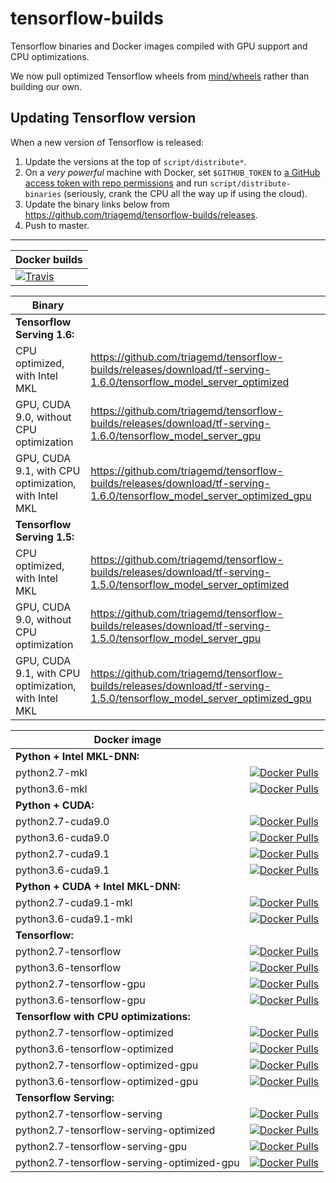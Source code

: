 # tensorflow-builds

Tensorflow binaries and Docker images compiled with GPU support and CPU optimizations.

We now pull optimized Tensorflow wheels from [mind/wheels](https://github.com/mind/wheels) rather than building our own.

## Updating Tensorflow version

When a new version of Tensorflow is released:
1. Update the versions at the top of `script/distribute*`.
2. On a *very powerful* machine with Docker, set `$GITHUB_TOKEN` to [a GitHub access token with repo permissions](https://help.github.com/articles/creating-a-personal-access-token-for-the-command-line/) and run `script/distribute-binaries` (seriously, crank the CPU all the way up if using the cloud).
3. Update the binary links below from https://github.com/triagemd/tensorflow-builds/releases.
4. Push to master.

---

| Docker builds |
|-|
| [![Travis](https://travis-ci.org/triagemd/tensorflow-builds.svg?branch=master)](https://travis-ci.org/triagemd/tensorflow-builds) |

| Binary | |
|-|-|
| **Tensorflow Serving 1.6:** |
| CPU optimized, with Intel MKL | https://github.com/triagemd/tensorflow-builds/releases/download/tf-serving-1.6.0/tensorflow_model_server_optimized |
| GPU, CUDA 9.0, without CPU optimization | https://github.com/triagemd/tensorflow-builds/releases/download/tf-serving-1.6.0/tensorflow_model_server_gpu |
| GPU, CUDA 9.1, with CPU optimization, with Intel MKL | https://github.com/triagemd/tensorflow-builds/releases/download/tf-serving-1.6.0/tensorflow_model_server_optimized_gpu |
| **Tensorflow Serving 1.5:** |
| CPU optimized, with Intel MKL | https://github.com/triagemd/tensorflow-builds/releases/download/tf-serving-1.5.0/tensorflow_model_server_optimized |
| GPU, CUDA 9.0, without CPU optimization | https://github.com/triagemd/tensorflow-builds/releases/download/tf-serving-1.5.0/tensorflow_model_server_gpu |
| GPU, CUDA 9.1, with CPU optimization, with Intel MKL | https://github.com/triagemd/tensorflow-builds/releases/download/tf-serving-1.5.0/tensorflow_model_server_optimized_gpu |

| Docker image | |
|-|-|
| **Python + Intel MKL-DNN:** |
| python2.7-mkl | [![Docker Pulls](https://img.shields.io/docker/pulls/triage/python2.7-mkl.svg)](https://hub.docker.com/r/triage/python2.7-mkl/) |
| python3.6-mkl | [![Docker Pulls](https://img.shields.io/docker/pulls/triage/python3.6-mkl.svg)](https://hub.docker.com/r/triage/python3.6-mkl/) |
| **Python + CUDA:** |
| python2.7-cuda9.0 | [![Docker Pulls](https://img.shields.io/docker/pulls/triage/python2.7-cuda9.0.svg)](https://hub.docker.com/r/triage/python2.7-cuda9.0/) |
| python3.6-cuda9.0 | [![Docker Pulls](https://img.shields.io/docker/pulls/triage/python3.6-cuda9.0.svg)](https://hub.docker.com/r/triage/python3.6-cuda9.0/) |
| python2.7-cuda9.1 | [![Docker Pulls](https://img.shields.io/docker/pulls/triage/python2.7-cuda9.1.svg)](https://hub.docker.com/r/triage/python2.7-cuda9.1/) |
| python3.6-cuda9.1 | [![Docker Pulls](https://img.shields.io/docker/pulls/triage/python3.6-cuda9.1.svg)](https://hub.docker.com/r/triage/python3.6-cuda9.1/) |
| **Python + CUDA + Intel MKL-DNN:** |
| python2.7-cuda9.1-mkl | [![Docker Pulls](https://img.shields.io/docker/pulls/triage/python2.7-cuda9.1-mkl.svg)](https://hub.docker.com/r/triage/python2.7-cuda9.1-mkl/) |
| python3.6-cuda9.1-mkl | [![Docker Pulls](https://img.shields.io/docker/pulls/triage/python3.6-cuda9.1-mkl.svg)](https://hub.docker.com/r/triage/python3.6-cuda9.1-mkl/) |
| **Tensorflow:** |
| python2.7-tensorflow | [![Docker Pulls](https://img.shields.io/docker/pulls/triage/python2.7-tensorflow.svg)](https://hub.docker.com/r/triage/python2.7-tensorflow/) |
| python3.6-tensorflow | [![Docker Pulls](https://img.shields.io/docker/pulls/triage/python3.6-tensorflow.svg)](https://hub.docker.com/r/triage/python3.6-tensorflow/) |
| python2.7-tensorflow-gpu | [![Docker Pulls](https://img.shields.io/docker/pulls/triage/python2.7-tensorflow-gpu.svg)](https://hub.docker.com/r/triage/python2.7-tensorflow-gpu/) |
| python3.6-tensorflow-gpu | [![Docker Pulls](https://img.shields.io/docker/pulls/triage/python3.6-tensorflow-gpu.svg)](https://hub.docker.com/r/triage/python3.6-tensorflow-gpu/) |
| **Tensorflow with CPU optimizations:** |
| python2.7-tensorflow-optimized | [![Docker Pulls](https://img.shields.io/docker/pulls/triage/python2.7-tensorflow-optimized.svg)](https://hub.docker.com/r/triage/python2.7-tensorflow-optimized/) |
| python3.6-tensorflow-optimized | [![Docker Pulls](https://img.shields.io/docker/pulls/triage/python3.6-tensorflow-optimized.svg)](https://hub.docker.com/r/triage/python3.6-tensorflow-optimized/) |
| python2.7-tensorflow-optimized-gpu | [![Docker Pulls](https://img.shields.io/docker/pulls/triage/python2.7-tensorflow-optimized-gpu.svg)](https://hub.docker.com/r/triage/python2.7-tensorflow-optimized-gpu/) |
| python3.6-tensorflow-optimized-gpu | [![Docker Pulls](https://img.shields.io/docker/pulls/triage/python3.6-tensorflow-optimized-gpu.svg)](https://hub.docker.com/r/triage/python3.6-tensorflow-optimized-gpu/) |
| **Tensorflow Serving:** |
| python2.7-tensorflow-serving | [![Docker Pulls](https://img.shields.io/docker/pulls/triage/python2.7-tensorflow-serving.svg)](https://hub.docker.com/r/triage/python2.7-tensorflow-serving/) |
| python2.7-tensorflow-serving-optimized | [![Docker Pulls](https://img.shields.io/docker/pulls/triage/python2.7-tensorflow-serving-optimized.svg)](https://hub.docker.com/r/triage/python2.7-tensorflow-serving-optimized/) |
| python2.7-tensorflow-serving-gpu | [![Docker Pulls](https://img.shields.io/docker/pulls/triage/python2.7-tensorflow-serving-gpu.svg)](https://hub.docker.com/r/triage/python2.7-tensorflow-serving-gpu/) |
| python2.7-tensorflow-serving-optimized-gpu | [![Docker Pulls](https://img.shields.io/docker/pulls/triage/python2.7-tensorflow-serving-optimized-gpu.svg)](https://hub.docker.com/r/triage/python2.7-tensorflow-serving-optimized-gpu/) |
